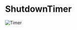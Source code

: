 # ShutdownTimer
![Timer](https://scontent-sjc3-1.cdninstagram.com/v/t51.2885-15/e35/83790377_185375976189498_3978067651668520489_n.jpg?_nc_ht=scontent-sjc3-1.cdninstagram.com&_nc_cat=106&_nc_ohc=67lY9S6UzgkAX-ugrm-&oh=082565bc0efb477b8faa86ba272442d0&oe=5EB4DA23)
